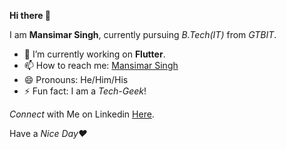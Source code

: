 **Hi there 👋**

I am **Mansimar Singh**, currently pursuing _B.Tech(IT)_ from _GTBIT_.

- 🔭 I’m currently working on **Flutter**.
- 📫 How to reach me: [Mansimar Singh](https://www.instagram.com/mansimarsingh "Instagram")
- 😄 Pronouns: He/Him/His
- ⚡ Fun fact: I am a _Tech-Geek_!

_Connect_ with Me on Linkedin [Here](https://www.linkedin.com/in/mansimarsingh "Linkedin").

Have a _Nice Day♥_
